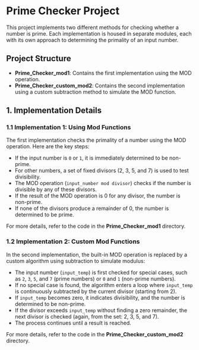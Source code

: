 # Prime Checker Project

This project implements two different methods for checking whether a number is prime. Each implementation is housed in separate modules, each with its own approach to determining the primality of an input number.

## Project Structure

- **Prime_Checker_mod1**: Contains the first implementation using the MOD operation.
- **Prime_Checker_custom_mod2**: Contains the second implementation using a custom subtraction method to simulate the MOD function.

## 1. Implementation Details

### 1.1 Implementation 1: Using Mod Functions

The first implementation checks the primality of a number using the MOD operation. Here are the key steps:

- If the input number is `0` or `1`, it is immediately determined to be non-prime.
- For other numbers, a set of fixed divisors (2, 3, 5, and 7) is used to test divisibility.
- The MOD operation (`input_number mod divisor`) checks if the number is divisible by any of these divisors.
- If the result of the MOD operation is 0 for any divisor, the number is non-prime.
- If none of the divisors produce a remainder of 0, the number is determined to be prime.

For more details, refer to the code in the **Prime_Checker_mod1** directory.

### 1.2 Implementation 2: Custom Mod Functions

In the second implementation, the built-in MOD operation is replaced by a custom algorithm using subtraction to simulate modulus:

- The input number (`input_temp`) is first checked for special cases, such as `2`, `3`, `5`, and `7` (prime numbers) or `0` and `1` (non-prime numbers).
- If no special case is found, the algorithm enters a loop where `input_temp` is continuously subtracted by the current divisor (starting from 2).
- If `input_temp` becomes zero, it indicates divisibility, and the number is determined to be non-prime.
- If the divisor exceeds `input_temp` without finding a zero remainder, the next divisor is checked (again, from the set: 2, 3, 5, and 7).
- The process continues until a result is reached.

For more details, refer to the code in the **Prime_Checker_custom_mod2** directory.
